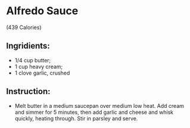 # Alfredo Sauce 
(439 Calories)

## Ingridients:  
- 1/4 cup butter;  
- 1 cup heavy cream;  
- 1 clove garlic, crushed

## Instruction:  
* Melt butter in a medium saucepan over medium low heat. Add cream and simmer 
for 5 minutes, then add garlic and cheese and whisk quickly, heating 
through. Stir in parsley and serve.
